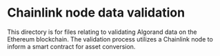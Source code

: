 # Chainlink node data validation

This directory is for files relating to validating Algorand data on the Ethereum blockchain.
The validation process utilizes a Chainlink node to inform a smart contract for asset conversion.